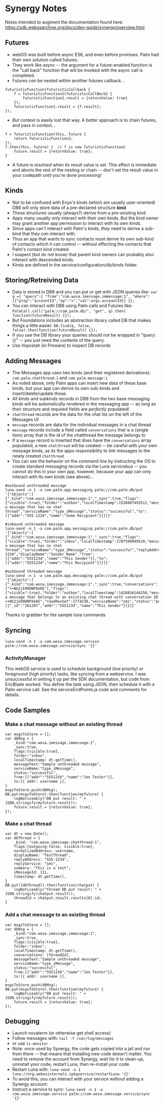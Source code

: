 # Synergy Notes

Notes intended to augment the documentation found here: https://sdk.webosarchive.org/docs/dev-guide/synergy/overview.html

## Futures
- webOS was built before async ES6, and even before promises. Palm had their own solution called futures.
- They work like async -- the argument for a future-enabled function is the "call back" function that will be invoked with the async call is completed.
- Futures *can* be nested within another futures callback...
```
futuristicFunction(futuristicCallback {
    f = futuristicFunction2(futuristicCallBack2 {
        futuristicFunction2.result = {returnValue: true}
    });
    futuristicFunction1.result = {f.result};
});
```
- *But* context is easily lost that way. A better approach is to chain futures, and pass in context...
```
f = futuristicFunction(this, future {
    return futuristicFunction2;
});
f.then(this, future) {  // f is now futuristicFunction2
    future.result = {returnValue: true};
}
```
- A future is *resolved* when its result value is set. This effect is immediate and aborts the rest of the nesting or chain -- don't set the result value in your codepath until you're done processing!

## Kinds
- Not to be confused with Enyo's kinds (which are usually user-oriented) DB8 will only store data of a pre-declared structure **kind**.
- These structures usually (always?) derive from a pre-existing kind.
- Apps many usually only interact with their own kinds. But the kind owner may grant another app permission to interact with its own kinds.
- Since apps can't interact with Palm's kinds, they need to derive a sub-kind that they *can* interact with.
- Thus an app that wants to sync contacts must derive its own sub-kind of contacts which it can control -- without effecting the contacts that Palm's contact kind created.
- I suspect (but do not know) that parent kind owners can probably also interact with descended kinds.
- Kinds are defined in the service/configuration/db/kinds folder.

## Storing/Retreiving Data
- Data is stored in DB8 and you can put or get with JSON queries like: `var q ={ "query":{ "from":"com.wosa.imessage.immessage:1", "where":[{"prop":"accountId","op":"=","val":args.accountId}] }};`
- You can interact with DB8 using Palm calls and Futures like: `PalmCall.call("palm://com.palm.db/", "get", q).then( function(futureResult) {});`
- But Foundations includes an abstraction library called DB that makes things a little easier: `DB.find(q, false, false).then(function(futureResult) {});`
- If you use the DB library your queries should *not* be wrapped in "query:{}" -- you just need the contents of the query.
- Use Impostah (in Preware) to inspect DB records

## Adding Messages
- The Messages app uses two kinds (and their registered derivations): `com.palm.chatthread:1` and `com.palm.message:1`
- As noted above, only Palm apps can insert new data of these base kinds, but your app can derive its own sub-kinds and insert/delete/update those.
- All kinds and subkinds records in DB8 from the two base messaging kinds will be automatically rendered in the messaging app -- as long as their structure and required fields are *perfectly* populated!
- `chatthread` records are the data for the chat list on the left of the Messages UI
- `message` records are data for the individual messages in a chat thread
- `message` records include a field called `conversations` that is a (single item) array that is the id of the chatthread the message belongs to
- If a `message` record is inserted that does have the `conversations` array populated, a new `chatthread` will be created -- be careful with your own message kinds, as its the apps responsibility to link messages to the newly created `chatthread`
- You can see the behavior on the command line by instructing the OS to create standard messaging records via the Luna servicebus -- you cannot do this in your own app, however, because your app can only interact with its own kinds (see above)...

```
#outbound unthreaded message
luna-send -n 1 -a com.palm.app.messaging palm://com.palm.db/put '{"objects":[ {"_kind":"com.wosa.imessage.immessage:1","_sync":true,"flags":{"visible":true},"folder":"outbox","localTimestamp":1530497493511,"messageText":"Sending a message that has no chat thread","serviceName":"type_iMessage","status":"successful","to":[{"addr":"555-1234","name":"Some Recipient"}]}]}'

#inbound unthreaded message
luna-send -n 1 -a com.palm.app.messaging palm://com.palm.db/put '{"objects":[ {"_kind":"com.wosa.imessage.immessage:1","_sync":true,"flags":{"visible":true},"folder":"inbox","localTimestamp":1707599949529,"messageText":"Receiving a message that has no chat thread","serviceName":"type_iMessage","status":"successful","replyAddress":"555-1234","displayName":"Sender Name","from":[{"addr":"5551234","name":"This Sender"}],"to":[{"addr":"5551234","name":"This Recipient"}]}]}'

#outbound threaded message
luna-send -n 1 -a com.palm.app.messaging palm://com.palm.db/put '{"objects":[ {"_kind":"com.wosa.imessage.immessage:1","_sync":true,"conversations":["++NG2jk9ODNPXe6E"],"flags":{"visible":true},"folder":"outbox","localTimestamp":1428816144250,"messageText":"Sending a message that belongs to an existing chat thread with conversation ID ++NG2jk9ODNPXe6E","readRevSet":1774230,"serviceName":"sms","status":"pending","to":[{"_id":"1b1297","addr":"5551234","name":"This Sender"}]}]}'
```

Thanks to grabber for the sample luna commands

## Syncing

```
luna-send -n 1 -a com.wosa.imessage.service palm://com.wosa.imessage.service/sync '{}'
```

### ActivityManager
This webOS service is used to schedule background (low priority) or foreground (high priority) tasks, like syncing from a webservice. I was unsuccessful in setting it up per the SDK documentation, but code from EricBlade worked. You define the task using JSON, then schedule it with a Palm service call. See the serviceEndPoints.js code and comments for details.

## Code Samples
### Make a chat message without an existing thread
```
var msgsToStore = [];
var dbMsg = {
    _kind:"com.wosa.imessage.immessage:1",
    _sync:true,
    flags:{visible:true},
    folder:"inbox",
    localTimestamp: dt.getTime(),
    messageText:"Sample unthreaded message",
    serviceName:"type_iMessage",
    status:"successful",
    from:[{"addr":"5551234","name":"Jon Tester"}],
    to:[{ addr: username }],
}
msgsToStore.push(dbMsg);
DB.put(msgsToStore).then(function(myfuture) {
    logNoticeably("DB put result: " + JSON.stringify(myfuture.result));
    future.result = {returnValue: true};                           
});
```
### Make a chat thread
```
var dt = new Date();
var dbThread = {
    _kind: "com.wosa.imessage.chatthread:1",
    flags:{outgoing:false, visible:true},
    normalizedAddress: username,
    displayName: "TestThread",
    replyAddress: "555-1234",
    replyService: "sms",
    summary: "This is a test",
    iMessageId: 111,
    timestamp: dt.getTime(),
}
DB.put([dbThread]).then(function(chatput) {
    logNoticeably("thread DB put result: " + JSON.stringify(chatput.result));
    threadId = chatput.result.results[0].id;
}
```
### Add a chat message to an existing thread
```
var msgsToStore = [];
var dbMsg = {
    _kind:"com.wosa.imessage.immessage:1",
    _sync:true,
    flags:{visible:true},
    folder:"inbox",
    localTimestamp: dt.getTime(),
    conversations: [threadId],
    messageText:"Sample unthreaded message",
    serviceName:"type_iMessage",
    status:"successful",
    from:[{"addr":"5551234","name":"Jon Tester"}],
    to:[{ addr: username }],
}
msgsToStore.push(dbMsg);
DB.put(msgsToStore).then(function(myfuture) {
    logNoticeably("DB put result: " + JSON.stringify(myfuture.result));
    future.result = {returnValue: true};                           
});
```

## Debugging
- Launch novaterm (or otherwise get shell access)
- Follow messages with: `tail -f /var/log/messages`
- or use `ls-monitor`
- Note: once used by Synergy, the code gets copied into a jail and run from there -- that means that installing new code doesn't matter. You need to remove the account from Synergy, wait for it to clean-up, uninstall your code, restart Luna, then re-install your code.
- Restart Luna with: `luna-send -n 1 luna://org.webosinternals.ipkgservice/restartLuna '{}'`
- To avoid this, you can interact with your service *without* adding a Synergy account:
- Instruct a service to sync: `luna-send -n 1 -a com.wosa.imessage.service palm://com.wosa.imessage.service/sync '{}'`